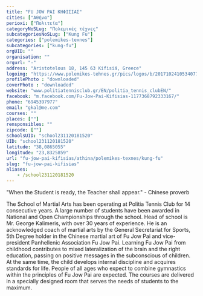 ```yaml
---
title: "FU JOW PAI ΚΗΦΙΣΙΑΣ"
cities: ["Αθήνα"]
perioxi: ["Πολιτεία"]
categoryNoSLug: "Πολεμικές τέχνες"
subcategoriesNoSLug: ["Kung Fu"]
categories: ["polemikes-texnes"]
subcategories: ["kung-fu"]
orgUID: ""
organisation: ""
orgurl: "-"
address: "Aristotelous 18, 145 63 Kifisiá, Greece"
logoimg: "https://www.polemikes-tehnes.gr/pics/logos/b/20171024105340778.jpg"
profilePhoto : "downloaded"
coverPhoto : "downloaded"
website: "www.politiatennisclub.gr/EN/politia_tennis_clubEN/"
facebook: "m.facebook.com/Fu-Jow-Pai-Kifisias-1177368792333167/"
phone: "6945397977"
email: "gkal@me.com"
courses: ""
places: [""]
rensponsibles: ""
zipcode: [""]
schoolsUID: "school231120181520"
UID: "school231120181520"
latitude: "38,0865055"
longitude: "23,8325859"
url: "fu-jow-pai-kifisias/athina/polemikes-texnes/kung-fu"
slug: "fu-jow-pai-kifisias"
aliases:
    - /school231120181520
---
```



&quot;When the Student is ready, the Teacher shall appear.&quot; - Chinese proverb

The School of Martial Arts has been operating at Politia Tennis Club for 14 consecutive years. A large number of students have been awarded in National and Open Championships through the school. Head of school is Mr. George Kalimeris, with over 30 years of experience. He is an acknowledged coach of martial arts by the General Secretariat for Sports, 5th Degree holder in the Chinese martial art of Fu Jow Pai and vice-president Panhellenic Association Fu Jow Pai. Learning Fu Jow Pai from childhood contributes to mixed lateralization of the brain and the right education, passing on positive messages in the subconscious of children. At the same time, the child develops internal discipline and acquires standards for life. People of all ages who expect to combine gymnastics within the principles of Fu Jow Pai are expected. The courses are delivered in a specially designed room that serves the needs of students to the maximum.